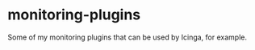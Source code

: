 monitoring-plugins
==================

Some of my monitoring plugins that can be used by Icinga, for example.
